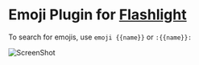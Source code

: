 # Emoji Plugin for [Flashlight](http://flashlight.nateparrott.com/)
To search for emojis, use `emoji {{name}}` or `:{{name}}:`

![ScreenShot](https://raw.github.com/marcbachmann/flashlight-emoji/master/Screenshot.jpg)

